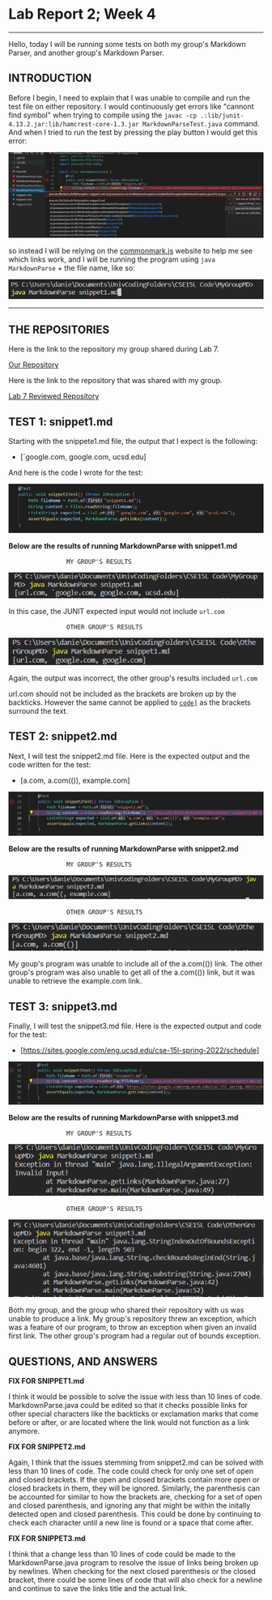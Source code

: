 # **Lab Report 2; Week 4**

---

Hello, today I will be running some tests on both my group's Markdown Parser, and another group's Markdown Parser.

## **INTRODUCTION**

Before I begin, I need to explain that I was unable to compile and run the test file on either repository. I would continuously get errors like "cannont find symbol" when trying to compile using the `javac -cp .:lib/junit-4.13.2.jar:lib/hamcrest-core-1.3.jar MarkdownParseTest.java` command. And when I tried to run the test by pressing the play button I would get this error:

![Image](./images4Lab4/failure.PNG)

so instead I will be relying on the [commonmark.js](https://spec.commonmark.org/dingus/) website to help me see which links work, and I will be running the program using `java MarkdownParse` + the file name, like so: 

![Image](./images4Lab4/running.PNG)

---

## **THE REPOSITORIES**

Here is the link to the repository my group shared during Lab 7.

[Our Repository](https://github.com/httrieu/markdown-parser)

Here is the link to the repository that was shared with my group.

[Lab 7 Reviewed Repository](https://github.com/aaronchan32/markdown-parser)

## **TEST 1: snippet1.md**

Starting with the snippete1.md file, the output that I expect is the following:

* [`google.com, google.com, ucsd.edu]

And here is the code I wrote for the test:

![Image](./images4Lab4/snip1test.PNG)

**Below are the results of running MarkdownParse with snippet1.md**

                    MY GROUP'S RESULTS

![Image](./images4Lab4/mygrouptest1.PNG) 

In this case, the JUNIT expected input would not include `url.com`

                    OTHER GROUP'S RESULTS

![Image](./images4Lab4/othergrouptest1.PNG)

Again, the output was incorrect, the other group's results included `url.com`

url.com should not be included as the brackets are broken up by the backticks. However the same cannot be applied to [`code]`](ucsd.edu) as the brackets surround the text.

## **TEST 2: snippet2.md**

Next, I will test the snippet2.md file. Here is the expected output and the code written for the test:

* [a.com, a.com(()), example.com]

![Image](./images4Lab4/mgtest2.PNG)

**Below are the results of running MarkdownParse with snippet2.md**

                    MY GROUP'S RESULTS

![Image](./images4Lab4/test2.PNG) 


                    OTHER GROUP'S RESULTS

![Image](./images4Lab4/test2_2.PNG)

My goup's program was unable to include all of the a.com(()) link. The other group's program was also unable to get all of the a.com(()) link, but it was unable to retrieve the example.com link.

## **TEST 3: snippet3.md**

Finally, I will test the snippet3.md file. Here is the expected output and code for the test:

* [https://sites.google.com/eng.ucsd.edu/cse-15l-spring-2022/schedule]

![Image](./images4Lab4/test3.PNG)

**Below are the results of running MarkdownParse with snippet3.md**

                    MY GROUP'S RESULTS

![Image](./images4Lab4/test3res.PNG) 


                    OTHER GROUP'S RESULTS

![Image](./images4Lab4/test3_2.PNG)

Both my group, and the group who shared their repository with us was unable to produce a link. My group's repository threw an exception, which was a feature of our program, to throw an exception when given an invalid first link. The other group's program had a regular out of bounds exception.

## **QUESTIONS, AND ANSWERS**

**FIX FOR SNIPPET1.md**

I think it would be possible to solve the issue with less than 10 lines of code. MarkdownParse.java could be edited so that it checks possible links for other special characters like the backticks or exclamation marks
that come before or after, or are located where the link would not function as a link anymore.

**FIX FOR SNIPPET2.md**

Again, I think that the issues stemming from snippet2.md can be solved with less than 10 lines of code. The code could check for only one set of open and closed brackets. If the open and closed brackets contain more open or closed brackets in them, they will be ignored. Similarly, the parenthesis can be accounted for similar to how the brackets are, checking for a set of open and closed parenthesis, and ignoring any that might be within the initally detected open and closed parenthesis. This could be done by continuing to check each character until a new line is found or a space that come after.

**FIX FOR SNIPPET3.md**

I think that a change less than 10 lines of code could be made to the MarkdownParse.java program to resolve the issue of links being broken up by newlines. When checking for the next closed parenthesis or the closed bracket, there could be some lines of code that will also check for a newline and continue to save the links title and the actual link. 








